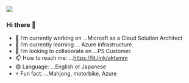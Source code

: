 ![](https://github-profile-summary-cards.vercel.app/api/cards/profile-details?username=aktsmm&theme=2077)


### Hi there 👋

- 🔭 I’m currently working on ...Microsft as a Cloud Solution Architect
- 🌱 I’m currently learning ... Azure infrastructure.
- 👯 I’m looking to collaborate on ...PS Customer.
- 📫 How to reach me: ...https://lit.link/aktsmm
- 😄 Language: ...English or Japanese
- ⚡ Fun fact: ...Mahjong, motorbike, Azure


<!--
**aktsmm/aktsmm** is a ✨ _special_ ✨ repository because its `README.md` (this file) appears on your GitHub profile.

Here are some ideas to get you started:

- 🔭 I’m currently working on ...
- 🌱 I’m currently learning ...
- 👯 I’m looking to collaborate on ...
- 🤔 I’m looking for help with ...
- 💬 Ask me about ...
- 📫 How to reach me: ...
- 😄 Pronouns: ...
- ⚡ Fun fact: ...
-->

